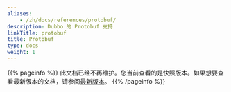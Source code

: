 ```yaml
---
aliases:
    - /zh/docs/references/protobuf/
description: Dubbo 的 Protobuf 支持
linkTitle: protobuf
title: Protobuf
type: docs
weight: 1
---
```




{{% pageinfo %}} 此文档已经不再维护。您当前查看的是快照版本。如果想要查看最新版本的文档，请参阅[最新版本](/zh-cn/docs3-v2/java-sdk/reference-manual/protocol/triple/idl/)。
{{% /pageinfo %}}